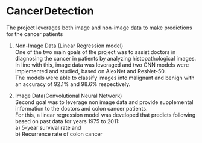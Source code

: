 # CancerDetection
The project leverages both image and non-image data to make predictions for the cancer patients

1. Non-Image Data (Linear Regression model) <br/>
One of the two main goals of the project was to assist doctors in diagnosing the cancer in patients by analyzing histopathological images.<br/> 
In line with this, image data was leveraged and two CNN models were implemented and studied, based on AlexNet and ResNet-50. <br/>
The models were able to classify images into malignant and benign with an accuracy of 92.1% and 98.6% respectively.<br/>


2. Image Data(Convolutional Neural Network)<br/>
Second goal was to leverage non image data and provide supplemental information to the doctors and colon cancer patients. <br/>
For this, a linear regression model was developed that predicts following based on past data for years 1975 to 2011:<br/>
a) 5-year survival rate and <br/>
b) Recurrence rate of colon cancer<br/>

